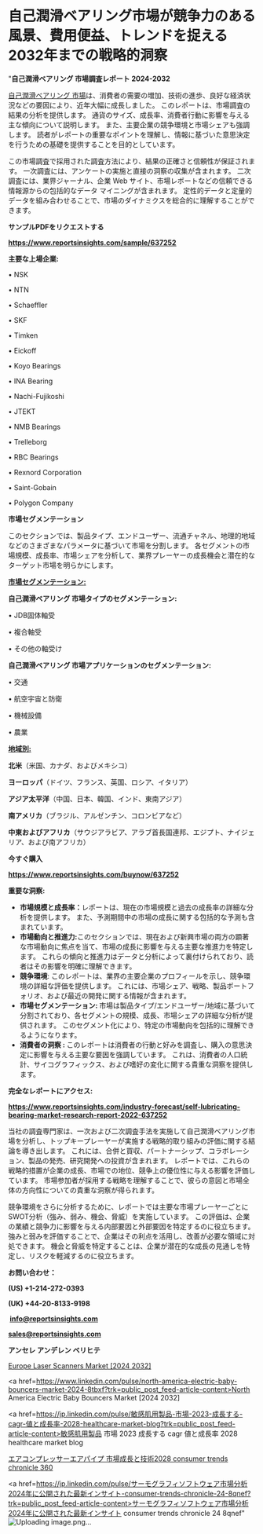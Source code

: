 # 自己潤滑ベアリング市場が競争力のある風景、費用便益、トレンドを捉える2032年までの戦略的洞察

"<strong>自己潤滑ベアリング 市場調査レポート 2024-2032</strong>

<a href=https://www.reportsinsights.com/sample/637252>自己潤滑ベアリング 市場</a>は、消費者の需要の増加、技術の進歩、良好な経済状況などの要因により、近年大幅に成長しました。 このレポートは、市場調査の結果の分析を提供します。 通貨のサイズ、成長率、消費者行動に影響を与える主な傾向について説明します。 また、主要企業の競争環境と市場シェアも強調します。 読者がレポートの重要なポイントを理解し、情報に基づいた意思決定を行うための基礎を提供することを目的としています。

この市場調査で採用された調査方法により、結果の正確さと信頼性が保証されます。 一次調査には、アンケートの実施と直接の洞察の収集が含まれます。 二次調査には、業界ジャーナル、企業 Web サイト、市場レポートなどの信頼できる情報源からの包括的なデータ マイニングが含まれます。 定性的データと定量的データを組み合わせることで、市場のダイナミクスを総合的に理解することができます。

<strong><b>サンプルPDFをリクエストする</b></strong>

<a href=https://www.reportsinsights.com/sample/637252><strong><u>https://www.reportsinsights.com/sample/637252</u></strong></a>

<strong>主要な上場企業:</strong>

• NSK

• NTN

• Schaeffler

• SKF

• Timken

• Eickoff

• Koyo Bearings

• INA Bearing

• Nachi-Fujikoshi

• JTEKT

• NMB Bearings

• Trelleborg

• RBC Bearings

• Rexnord Corporation

• Saint-Gobain

• Polygon Company

<strong>市場セグメンテーション</strong>

このセクションでは、製品タイプ、エンドユーザー、流通チャネル、地理的地域などのさまざまなパラメータに基づいて市場を分割します。 各セグメントの市場規模、成長率、市場シェアを分析して、業界プレーヤーの成長機会と潜在的なターゲット市場を明らかにします。

<strong><u>市場セグメンテーション</u></strong><strong><u>:</u></strong>

<strong>自己潤滑ベアリング 市場タイプのセグメンテーション:</strong>

• JDB固体軸受

• 複合軸受

• その他の軸受け

<strong>自己潤滑ベアリング 市場アプリケーションのセグメンテーション:</strong>

• 交通

• 航空宇宙と防衛

• 機械設備

• 農業

<strong><u>地域別</u></strong><strong><u>:</u></strong>

<strong>北米</strong>（米国、カナダ、およびメキシコ）

<strong>ヨーロッパ</strong>（ドイツ、フランス、英国、ロシア、イタリア）

<strong>アジア太平洋</strong>（中国、日本、韓国、インド、東南アジア）

<strong>南アメリカ</strong>（ブラジル、アルゼンチン、コロンビアなど）

<strong>中東およびアフリカ</strong>（サウジアラビア、アラブ首長国連邦、エジプト、ナイジェリア、および南アフリカ）

<strong>今すぐ購入</strong>

<a href=https://www.reportsinsights.com/buynow/637252><strong><u>https://www.reportsinsights.com/buynow/637252</u></strong></a>

<strong>重要な洞察:</strong>
<ul>
  <li><strong>市場規模と成長率：</strong>レポートは、現在の市場規模と過去の成長率の詳細な分析を提供します。 また、予測期間中の市場の成長に関する包括的な予測も含まれています。</li>
  <li><strong>市場動向と推進力:</strong>このセクションでは、現在および新興市場の両方の顕著な市場動向に焦点を当て、市場の成長に影響を与える主要な推進力を特定します。 これらの傾向と推進力はデータと分析によって裏付けられており、読者はその影響を明確に理解できます。</li>
  <li><strong>競争環境</strong>: このレポートは、業界の主要企業のプロフィールを示し、競争環境の詳細な評価を提供します。 これには、市場シェア、戦略、製品ポートフォリオ、および最近の開発に関する情報が含まれます。</li>
  <li><strong>市場セグメンテーション: </strong>市場は製品タイプ/エンドユーザー/地域に基づいて分割されており、各セグメントの規模、成長、市場シェアの詳細な分析が提供されます。 このセグメント化により、特定の市場動向を包括的に理解できるようになります。</li>
  <li><strong>消費者の洞察 : </strong>このレポートは消費者の行動と好みを調査し、購入の意思決定に影響を与える主要な要因を強調しています。 これは、消費者の人口統計、サイコグラフィックス、および嗜好の変化に関する貴重な洞察を提供します。</li>
</ul>
<strong>完全なレポートにアクセス:</strong>

<a href=https://www.reportsinsights.com/industry-forecast/self-lubricating-bearing-market-research-report-2022-637252><strong><u><b>https://www.reportsinsights.com/industry-forecast/self-lubricating-bearing-market-research-report-2022-637252</b></u></strong></a>

当社の調査専門家は、一次および二次調査手法を実施して自己潤滑ベアリング市場を分析し、トップキープレーヤーが実施する戦略的取り組みの評価に関する結論を導き出します。 これには、合併と買収、パートナーシップ、コラボレーション、製品の発売、研究開発への投資が含まれます。 レポートでは、これらの戦略的措置が企業の成長、市場での地位、競争上の優位性に与える影響を評価しています。 市場参加者が採用する戦略を理解することで、彼らの意図と市場全体の方向性についての貴重な洞察が得られます。

競争環境をさらに分析するために、レポートでは主要な市場プレーヤーごとにSWOT分析（強み、弱み、機会、脅威）を実施しています。 この評価は、企業の業績と競争力に影響を与える内部要因と外部要因を特定するのに役立ちます。 強みと弱みを評価することで、企業はその利点を活用し、改善が必要な領域に対処できます。 機会と脅威を特定することは、企業が潜在的な成長の見通しを特定し、リスクを軽減するのに役立ちます。

<strong>お問い合わせ：</strong>

<strong>(US) +1-214-272-0393</strong>

<strong>(UK) +44-20-8133-9198</strong>

<strong> </strong><a href=info@reportsinsights.com><strong><u>info@reportsinsights.com</u></strong></a>

<a href=sales@reportsinsights.com><strong><u>sales@reportsinsights.com</u></strong></a>

<strong>アンセレ アンデレン ベリヒテ</strong>

<a href=https://www.linkedin.com/pulse/europe-laser-scanners-market-in-depth-analysis-j15re/>Europe Laser Scanners Market [2024 2032]</a>

<a href=https://www.linkedin.com/pulse/north-america-electric-baby-bouncers-market-2024-8tbxf?trk=public_post_feed-article-content>North America Electric Baby Bouncers Market [2024 2032]</a>

<a href=https://jp.linkedin.com/pulse/敏感肌用製品-市場-2023-成長する-cagr-値と成長率-2028-healthcare-market-blog?trk=public_post_feed-article-content>敏感肌用製品 市場 2023 成長する cagr 値と成長率 2028 healthcare market blog</a>

<a href=https://www.linkedin.com/pulse/エアコンプレッサーエアパイプ-市場成長と技術2028-consumer-trends-chronicle-360/>エアコンプレッサーエアパイプ 市場成長と技術2028 consumer trends chronicle 360</a>

<a href=https://jp.linkedin.com/pulse/サーモグラフィソフトウェア市場分析2024年に公開された最新インサイト-consumer-trends-chronicle-24-8qnef?trk=public_post_feed-article-content>サーモグラフィソフトウェア市場分析2024年に公開された最新インサイト consumer trends chronicle 24 8qnef</a>"
![Uploading image.png…]()
